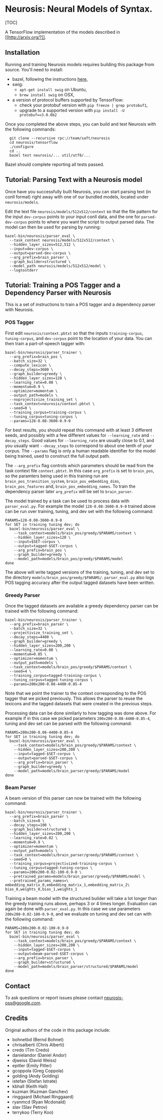 # Neurosis: Neural Models of Syntax.

[TOC]

A TensorFlow implementation of the models described in [[http://arxiv.org/?]].

## Installation

Running and training Neurosis models requires building this package from
source.  You'll need to install:

* bazel, following the instructions [here](http://bazel.io/docs/install.html),
* swig:
    * `apt-get install swig` on Ubuntu,
    * `brew install swig` on OSX,
* a version of protocol buffers supported by TensorFlow:
    * check your protobuf version with `pip freeze | grep protobuf1`,
    * upgrade to a supported version with `pip install -U protobuf==3.0.0b2`

Once you completed the above steps, you can build and test Neurosis with the
following commands:

```shell
  git clone --recursive rpc://team/saft/neurosis
  cd neurosis/tensorflow
  ./configure
  cd ..
  bazel test neurosis/... util/utf8/...
```

Bazel should complete reporting all tests passed.

## Tutorial: Parsing Text with a Neurosis model

Once have you successfully built Neurosis, you can start parsing text (in conll
format) right away with one of our bundled models, located under
`neurosis/models`.

Edit the text file `neurosis/models/512x512/context` so that the file pattern
for the input `dev-corpus` points to your input conll data, and the one for
`parsed-dev-corpus` points to where you want the script to output parsed
data. The model can then be used for parsing by running:

```shell
bazel-bin/neurosis/parser_eval \
  --task_context neurosis/models/512x512/context \
  --hidden_layer_sizes=512,512 \
  --input=dev-corpus \
  --output=parsed-dev-corpus \
  --arg_prefix=brain_parser \
  --graph_builder=structured \
  --model_path neurosis/models/512x512/model \
  --logtostderr
```

## Tutorial: Training a POS Tagger and a Dependency Parser with Neurosis

This is a set of instructions to train a POS tagger and a dependency parser
with Neurosis.

### POS Tagger

First edit `neurosis/context.pbtxt` so that the inputs `training-corpus`,
`tuning-corpus`, and `dev-corpus` point to the location of your data.
You can then train a part-of-speech tagger with:

```shell
bazel-bin/neurosis/parser_trainer \
  --arg_prefix=brain_pos \
  --batch_size=32 \
  --compute_lexicon \
  --decay_steps=3600 \
  --graph_builder=greedy \
  --hidden_layer_sizes=128 \
  --learning_rate=0.08 \
  --momentum=0.9 \
  --optimizer=momentum \
  --output_path=models \
  --noprojectivize_training_set \
  --task_context=neurosis/context.pbtxt \
  --seed=0 \
  --training_corpus=training-corpus \
  --tuning_corpus=tuning-corpus \
  --params=128-0.08-3600-0.9-0
```

For best results, you should repeat this command with at least 3 different
seeds, and possibly with a few different values for `--learning_rate` and
`--decay_steps`. Good values for `--learning_rate` are usually close to 0.1, and
you usually want `--decay_steps` to correspond to about one tenth of your
corpus. The `--params` flag is only a human readable identifier for the model
being trained, used to construct the full output path.

The `--arg_prefix` flag controls which parameters should be read from the task
context file `context.pbtxt`. In this case `arg_prefix` is set to `brain_pos`,
so the paramters being used in this training run are
`brain_pos_transition_system`, `brain_pos_embedding_dims`, `brain_pos_features`
and, `brain_pos_embedding_names`. To train the dependency parser later
`arg_prefix` will be set to `brain_parser`.

The model trained by a task can be used to process data with `parser_eval.py`.
For example the model `128-0.08-3600-0.9-0` trained above can
be run over training, tuning, and dev set with the following command:

```shell
PARAMS=128-0.08-3600-0.9-0
for SET in training tuning dev; do
  bazel-bin/neurosis/parser_eval \
    --task_context=models/brain_pos/greedy/$PARAMS/context \
    --hidden_layer_sizes=128 \
    --input=$SET-corpus \
    --output=tagged-$SET-corpus \
    --arg_prefix=brain_pos \
    --graph_builder=greedy \
    --model_path=models/brain_pos/greedy/$PARAMS/model
done
```

The above will write tagged versions of the training, tuning, and dev set to the
directory `models/brain_pos/greedy/$PARAMS/`. `parser_eval.py` also logs POS
tagging accuracy after the output tagged datasets have been written.

### Greedy Parser

Once the tagged datasets are available a greedy dependency parser can be
trained with the following command:

```shell
bazel-bin/neurosis/parser_trainer \
  --arg_prefix=brain_parser \
  --batch_size=32 \
  --projectivize_training_set \
  --decay_steps=4400 \
  --graph_builder=greedy \
  --hidden_layer_sizes=200,200 \
  --learning_rate=0.08 \
  --momentum=0.85 \
  --optimizer=momentum \
  --output_path=models \
  --task_context=models/brain_pos/greedy/$PARAMS/context \
  --seed=4 \
  --training_corpus=tagged-training-corpus \
  --tuning_corpus=tagged-tuning-corpus \
  --params=200x200-0.08-4400-0.85-4
```

Note that we point the trainer to the context corresponding to the POS tagger
that we picked previously. This allows the parser to reuse the lexicons and the
tagged datasets that were created in the previous steps.

Processing data can be done similarly to how tagging was done above. For example
if in this case we picked parameters `200x200-0.08-4400-0.85-4`, tuning and dev
set can be parsed with the following command:

```shell
PARAMS=200x200-0.08-4400-0.85-4
for SET in training tuning dev; do
  bazel-bin/neurosis/parser_eval \
    --task_context=models/brain_pos/greedy/$PARAMS/context \
    --hidden_layer_sizes=200,200 \
    --input=tagged-$SET-corpus \
    --output=parsed-$SET-corpus \
    --arg_prefix=brain_parser \
    --graph_builder=greedy \
    --model_path=models/brain_parser/greedy/$PARAMS/model
done
```

### Beam Parser

A beam version of this parser can now be trained with the following command:

```shell
bazel-bin/neurosis/parser_trainer \
  --arg_prefix=brain_parser \
  --batch_size=8 \
  --decay_steps=100 \
  --graph_builder=structured \
  --hidden_layer_sizes=200,200 \
  --learning_rate=0.02 \
  --momentum=0.9 \
  --optimizer=momentum \
  --output_path=models \
  --task_context=models/brain_parser/greedy/$PARAMS/context \
  --seed=0 \
  --training_corpus=projectivized-training-corpus \
  --tuning_corpus=tagged-tuning-corpus \
  --params=200x200-0.02-100-0.9-0 \
  --pretrained_params=models/brain_parser/greedy/$PARAMS/model \
  --pretrained_params_names=\
embedding_matrix_0,embedding_matrix_1,embedding_matrix_2\
bias_0,weights_0,bias_1,weights_1
```

Training a beam model with the structured builder will take a lot longer than
the greedy training runs above, perhaps 3 or 4 times longer. Evaluation can
again be done with `parser_eval.py`. In this case we use parameters
`200x200-0.02-100-0.9-0`, and we evaluate on tuning and dev set can with the
following command:

```shell
PARAMS=200x200-0.02-100-0.9-0
for SET in training tuning dev; do
  bazel-bin/neurosis/parser_eval \
    --task_context=models/brain_pos/greedy/$PARAMS/context \
    --hidden_layer_sizes=200,200 \
    --input=tagged-$SET-corpus \
    --output=beam-parsed-$SET-corpus \
    --arg_prefix=brain_parser \
    --graph_builder=structured \
    --model_path=models/brain_parser/structured/$PARAMS/model
done
```

## Contact

To ask questions or report issues please contact neurosis-oss@google.com.

## Credits

Original authors of the code in this package include:

*  bohnetbd (Bernd Bohnet)
*  chrisalberti (Chris Alberti)
*  credo (Tim Credo)
*  danielandor (Daniel Andor)
*  djweiss (David Weiss)
*  epitler (Emily Pitler)
*  gcoppola (Greg Coppola)
*  golding (Andy Golding)
*  istefan (Stefan Istrate)
*  kbhall (Keith Hall)
*  kuzman (Kuzman Ganchev)
*  ringgaard (Michael Ringgaard)
*  ryanmcd (Ryan Mcdonald)
*  slav (Slav Petrov)
*  terrykoo (Terry Koo)
